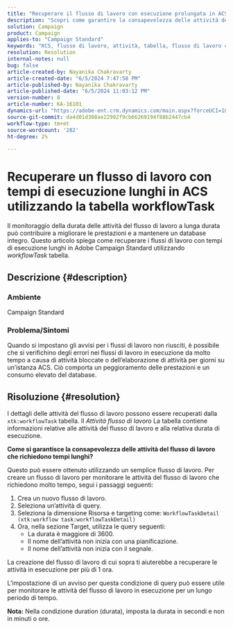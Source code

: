 ```yaml
---
title: "Recuperare il flusso di lavoro con esecuzione prolungata in ACS utilizzando la tabella workflowTask"
description: "Scopri come garantire la consapevolezza delle attività del flusso di lavoro con tempi di esecuzione lunghi e recuperare i dettagli della durata delle attività del flusso di lavoro in ACS."
solution: Campaign
product: Campaign
applies-to: "Campaign Standard"
keywords: "KCS, flusso di lavoro, attività, tabella, flusso di lavoro con esecuzione prolungata, prestazioni, ACS"
resolution: Resolution
internal-notes: null
bug: false
article-created-by: Nayanika Chakravarty
article-created-date: "6/5/2024 7:47:58 PM"
article-published-by: Nayanika Chakravarty
article-published-date: "6/5/2024 11:03:12 PM"
version-number: 8
article-number: KA-16101
dynamics-url: "https://adobe-ent.crm.dynamics.com/main.aspx?forceUCI=1&pagetype=entityrecord&etn=knowledgearticle&id=1611127f-7423-ef11-840b-6045bd006b25"
source-git-commit: da4d01d308ae22992f9cb66269194f88b2447cb4
workflow-type: tm+mt
source-wordcount: '282'
ht-degree: 2%

---
```


# Recuperare un flusso di lavoro con tempi di esecuzione lunghi in ACS utilizzando la tabella workflowTask


Il monitoraggio della durata delle attività del flusso di lavoro a lunga durata può contribuire a migliorare le prestazioni e a mantenere un database integro. Questo articolo spiega come recuperare i flussi di lavoro con tempi di esecuzione lunghi in Adobe Campaign Standard utilizzando *workflowTask* tabella.

## Descrizione {#description}


### <b>Ambiente</b>

Campaign Standard

### <b>Problema/Sintomi</b>

Quando si impostano gli avvisi per i flussi di lavoro non riusciti, è possibile che si verifichino degli errori nei flussi di lavoro in esecuzione da molto tempo a causa di attività bloccate o dell’elaborazione di attività per giorni su un’istanza ACS. Ciò comporta un peggioramento delle prestazioni e un consumo elevato del database.


## Risoluzione {#resolution}


I dettagli delle attività del flusso di lavoro possono essere recuperati dalla `xtk:workflowTask` tabella. Il *Attività flusso di lavoro* La tabella contiene informazioni relative alle attività del flusso di lavoro e alla relativa durata di esecuzione.

<b>Come si garantisce la consapevolezza delle attività del flusso di lavoro che richiedono tempi lunghi?</b>

Questo può essere ottenuto utilizzando un semplice flusso di lavoro. Per creare un flusso di lavoro per monitorare le attività del flusso di lavoro che richiedono molto tempo, segui i passaggi seguenti:

1. Crea un nuovo flusso di lavoro.
2. Seleziona un’attività di query.
3. Seleziona la dimensione Risorsa e targeting come: `WorkflowTaskDetail (xtk:workflow task:workflowTaskDetail)`
4. Ora, nella sezione Target, utilizza le query seguenti:
   - La durata è maggiore di 3600.
   - Il nome dell’attività non inizia con una pianificazione.
   - Il nome dell’attività non inizia con il segnale.


La creazione del flusso di lavoro di cui sopra ti aiuterebbe a recuperare le attività in esecuzione per più di 1 ora.

L’impostazione di un avviso per questa condizione di query può essere utile per monitorare le attività del flusso di lavoro in esecuzione per un lungo periodo di tempo.

<b>Nota:</b> Nella condizione duration (durata), imposta la durata in secondi e non in minuti o ore.
